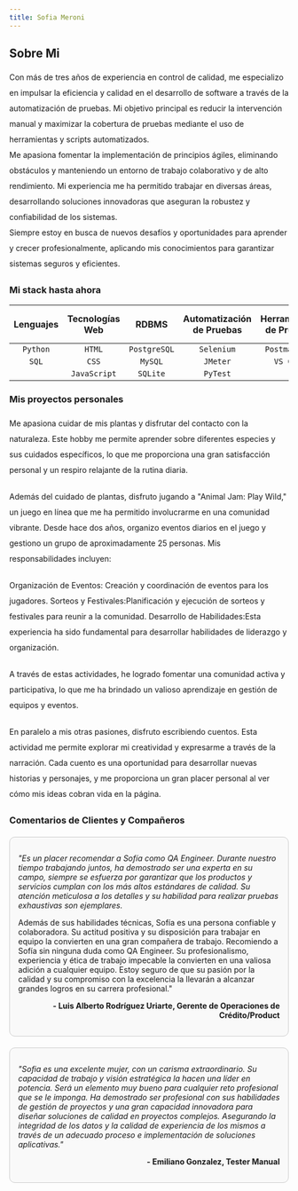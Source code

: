 ```yaml
---
title: Sofia Meroni
---
```

## Sobre Mi
<div style="line-height: 2.0;">
Con más de tres años de experiencia en control de calidad, me especializo en impulsar la eficiencia y calidad en el desarrollo de software a través de la automatización de pruebas. Mi objetivo principal es reducir la intervención manual y maximizar la cobertura de pruebas mediante el uso de herramientas y scripts automatizados.
</div>

<div style="line-height: 2.0;">
Me apasiona fomentar la implementación de principios ágiles, eliminando obstáculos y manteniendo un entorno de trabajo colaborativo y de alto rendimiento. Mi experiencia me ha permitido trabajar en diversas áreas, desarrollando soluciones innovadoras que aseguran la robustez y confiabilidad de los sistemas. 
</div>

<div style="line-height: 2.0;">
Siempre estoy en busca de nuevos desafíos y oportunidades para aprender y crecer profesionalmente, aplicando mis conocimientos para garantizar sistemas seguros y eficientes.
</div>


### Mi stack hasta ahora

| Lenguajes    | Tecnologías Web | RDBMS         | Automatización de Pruebas | Herramientas de Pruebas | Control de Versiones |
| :----------: |:---------------:|:-------------:| :-----------------------:| :---------------------:| :-------------------:| 
| `Python`     | `HTML`          | `PostgreSQL`  | `Selenium`               | `Postman API`          | `Git`                |
| `SQL`        | `CSS`           | `MySQL`       | `JMeter`                 | `VS Code`              |                      |
|              | `JavaScript`    | `SQLite`      | `PyTest`                 |                        |                      |



### Mis proyectos personales

<div style="margin-top: 20px; line-height: 2.0;">
Me apasiona cuidar de mis plantas y disfrutar del contacto con la naturaleza. Este hobby me permite aprender sobre diferentes especies y sus cuidados específicos, lo que me proporciona una gran satisfacción personal y un respiro relajante de la rutina diaria.
</div>

<div style="margin-top: 20px; line-height: 2.0;">
Además del cuidado de plantas, disfruto jugando a "Animal Jam: Play Wild," un juego en línea que me ha permitido involucrarme en una comunidad vibrante. Desde hace dos años, organizo eventos diarios en el juego y gestiono un grupo de aproximadamente 25 personas. Mis responsabilidades incluyen:
</div>

<div style="margin-top: 20px; line-height: 2.0;">
Organización de Eventos: Creación y coordinación de eventos para los jugadores.
Sorteos y Festivales:Planificación y ejecución de sorteos y festivales para reunir a la comunidad.
Desarrollo de Habilidades:Esta experiencia ha sido fundamental para desarrollar habilidades de liderazgo y organización.
</div>

<div style="margin-top: 20px; line-height: 2.0;">
A través de estas actividades, he logrado fomentar una comunidad activa y participativa, lo que me ha brindado un valioso aprendizaje en gestión de equipos y eventos.
</div>

<div style="margin-top: 20px; line-height: 2.0;">
En paralelo a mis otras pasiones, disfruto escribiendo cuentos. Esta actividad me permite explorar mi creatividad y expresarme a través de la narración. Cada cuento es una oportunidad para desarrollar nuevas historias y personajes, y me proporciona un gran placer personal al ver cómo mis ideas cobran vida en la página.
</div>

### Comentarios de Clientes y Compañeros

<div style="display: flex; flex-direction: column; gap: 20px; margin-top: 20px;">
  <div style="border: 1px solid #ccc; padding: 15px; border-radius: 10px; background-color: #f9f9f9;">
    <p style="font-style: italic;">"Es un placer recomendar a Sofía como QA Engineer. Durante nuestro tiempo trabajando juntos, ha demostrado ser una experta en su campo, siempre se esfuerza por garantizar que los productos y servicios cumplan con los más altos estándares de calidad. Su atención meticulosa a los detalles y su habilidad para realizar pruebas exhaustivas son ejemplares.

Además de sus habilidades técnicas, Sofía es una persona confiable y colaboradora. Su actitud positiva y su disposición para trabajar en equipo la convierten en una gran compañera de trabajo. Recomiendo a Sofía sin ninguna duda como QA Engineer. Su profesionalismo, experiencia y ética de trabajo impecable la convierten en una valiosa adición a cualquier equipo. Estoy seguro de que su pasión por la calidad y su compromiso con la excelencia la llevarán a alcanzar grandes logros en su carrera profesional."</p>
    <p style="text-align: right; font-weight: bold; margin-top: 10px;">- Luis Alberto Rodríguez Uriarte, Gerente de Operaciones de Crédito/Product</p>
  </div>
  <div style="border: 1px solid #ccc; padding: 15px; border-radius: 10px; background-color: #f9f9f9;">
    <p style="font-style: italic;">"Sofia es una excelente mujer, con un carisma extraordinario. Su capacidad de trabajo y visión estratégica la hacen una líder en potencia. Será un elemento muy bueno para cualquier reto profesional que se le imponga. Ha demostrado ser profesional con sus habilidades de gestión de proyectos y una gran capacidad innovadora para diseñar soluciones de calidad en proyectos complejos. Asegurando la integridad de los datos y la calidad de experiencia de los mismos a través de un adecuado proceso e implementación de soluciones aplicativas."</p>
    <p style="text-align: right; font-weight: bold; margin-top: 10px;">- Emiliano Gonzalez, Tester Manual</p>
  </div>